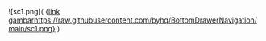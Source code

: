 ![sc1.png]( {[link gambar](https://raw.githubusercontent.com/byhq/BottomDrawerNavigation/main/sc1.png)https://raw.githubusercontent.com/byhq/BottomDrawerNavigation/main/sc1.png} )
